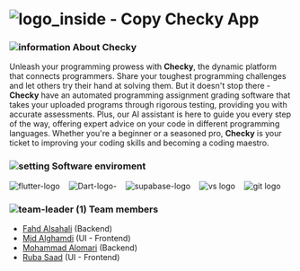 #  ![logo_inside - Copy](https://github.com/flutter-team5/Checky/assets/101333803/86d2e3f0-8ca8-4f6b-a474-0ddb80c5a110) Checky App  
### ![information](https://github.com/flutter-team5/Checky/assets/101333803/cbe162a4-63ef-45ba-bd01-fe3542e5199c) About Checky
Unleash your programming prowess with **Checky**, the dynamic platform that connects programmers. Share your toughest programming challenges and let others try their hand at solving them. But it doesn't stop there - **Checky**  have an automated programming assignment grading software that takes your uploaded programs through rigorous testing, providing you with accurate assessments. Plus, our AI assistant is here to guide you every step of the way, offering expert advice on your code in different programming languages. Whether you're a beginner or a seasoned pro, **Checky** is your ticket to improving your coding skills and becoming a coding maestro.

### ![setting](https://github.com/flutter-team5/Checky/assets/101333803/bee58cf6-76ec-4877-835a-2cf06bdbd6e2) Software enviroment
![flutter-logo](https://github.com/flutter-team5/Checky/assets/101333803/fbd80d57-221e-4b92-89e8-023be41d1373)&nbsp; &nbsp;
![Dart-logo-](https://github.com/flutter-team5/Checky/assets/101333803/6916a448-567b-4262-b425-b1f7da11622e)&nbsp; &nbsp;
![supabase-logo](https://github.com/flutter-team5/Checky/assets/101333803/8e60e5bd-7d08-4a5f-8c50-e17e3c891af3)&nbsp; &nbsp;
![vs logo](https://github.com/flutter-team5/Checky/assets/101333803/3ba7fccf-ee9f-46f0-a7a7-0746a1dbe370)&nbsp; &nbsp;
![git logo](https://github.com/flutter-team5/Checky/assets/101333803/5095eccf-97a0-4649-8e26-0f86fe39e338)


###  ![team-leader (1)](https://github.com/flutter-team5/Checky/assets/101333803/4cd7c315-bf8f-4ec7-ae1d-f6b8882fde89) Team members
- [Fahd Alsahali](https://github.com/Fahd17) (Backend)
- [Mjd Alghamdi](https://github.com/Mjd-Gh) (UI - Frontend)
- [Mohammad Alomari](https://github.com/Muham23d) (Backend) 
- [Ruba Saad](https://github.com/ru14s) (UI - Frontend)
  

